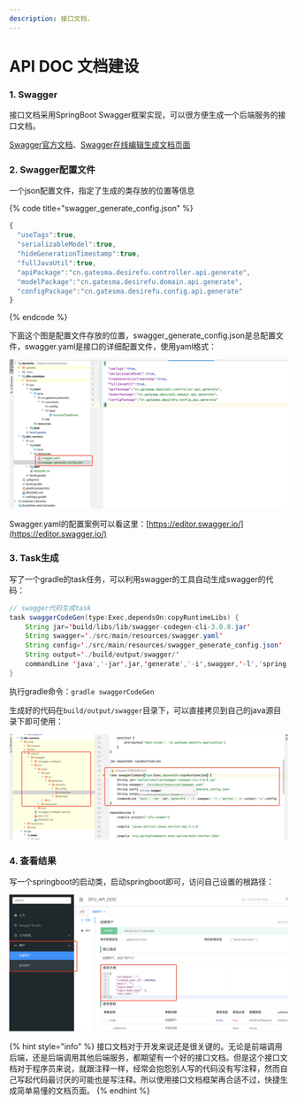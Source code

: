 ```yaml
---
description: 接口文档，
---
```


# API DOC 文档建设

### 1. Swagger

接口文档采用SpringBoot Swagger框架实现，可以很方便生成一个后端服务的接口文档。

[Swagger官方文档](https://swagger.io/)、[Swagger在线编辑生成文档页面](https://editor.swagger.io/)

### 2. Swagger配置文件

一个json配置文件，指定了生成的类存放的位置等信息

{% code title="swagger\_generate\_config.json" %}
```javascript
{
  "useTags":true,
  "serializableModel":true,
  "hideGenerationTimestamp":true,
  "fullJavaUtil":true,
  "apiPackage":"cn.gatesma.desirefu.controller.api.generate",
  "modelPackage":"cn.gatesma.desirefu.domain.api.generate",
  "configPackage":"cn.gatesma.desirefu.config.api.generate"
}
```
{% endcode %}

下面这个图是配置文件存放的位置，swagger\_generate\_config.json是总配置文件，swagger.yaml是接口的详细配置文件，使用yaml格式：

![swagger&#x914D;&#x7F6E;&#x6587;&#x4EF6;&#x4F4D;&#x7F6E;](../.gitbook/assets/image%20%282%29.png)

Swagger.yaml的配置案例可以看这里：[https://editor.swagger.io/](https://editor.swagger.io/)

### 3. Task生成

写了一个gradle的task任务，可以利用swagger的工具自动生成swagger的代码：

```java
// swagger代码生成task
task swaggerCodeGen(type:Exec,dependsOn:copyRuntimeLibs) {
    String jar='build/libs/lib/swagger-codegen-cli-3.0.8.jar'
    String swagger='./src/main/resources/swagger.yaml'
    String config='./src/main/resources/swagger_generate_config.json'
    String output='./build/output/swagger/'
    commandLine 'java','-jar',jar,'generate','-i',swagger,'-l','spring','-o',output,'-c',config
}
```

执行gradle命令：`gradle swaggerCodeGen`

生成好的代码在`build/output/swagger`目录下，可以直接拷贝到自己的java源目录下即可使用：

![&#x81EA;&#x52A8;&#x751F;&#x6210;&#x7684;&#x4EE3;&#x7801;&#x4F4D;&#x7F6E;](../.gitbook/assets/image%20%283%29.png)

### 4. 查看结果

写一个springboot的启动类，启动springboot即可，访问自己设置的根路径：

![](../.gitbook/assets/image%20%284%29.png)





{% hint style="info" %}
接口文档对于开发来说还是很关键的。无论是前端调用后端，还是后端调用其他后端服务，都期望有一个好的接口文档。但是这个接口文档对于程序员来说，就跟注释一样，经常会抱怨别人写的代码没有写注释，然而自己写起代码最讨厌的可能也是写注释。所以使用接口文档框架再合适不过，快捷生成简单易懂的文档页面。
{% endhint %}

